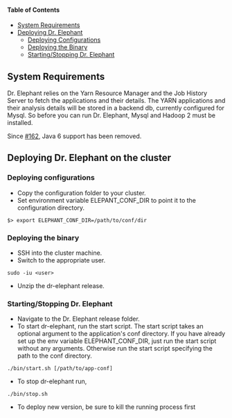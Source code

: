 #### Table of Contents
* [System Requirements](#System-Requirements)
* [Deploying Dr. Elephant](#Deploying-dr-elephant-on-the-cluster)
  * [Deploying Configurations](#deploying-configurations)
  * [Deploying the Binary](#deploying-the-binary)
  * [Starting/Stopping Dr. Elephant](#startingstopping-dr-elephant)
  
## System Requirements
Dr. Elephant relies on the Yarn Resource Manager and the Job History Server to fetch the applications and their details. The YARN applications and their analysis details will be stored in a backend db, currently configured for Mysql. So before you can run Dr. Elephant, Mysql and Hadoop 2 must be installed.

Since [#162](https://github.com/linkedin/dr-elephant/commit/28f4025bbade1be0fc93111ee439859c530a8747), Java 6 support has been removed.

## Deploying Dr. Elephant on the cluster

### Deploying configurations

* Copy the configuration folder to your cluster.
* Set environment variable ELEPANT_CONF_DIR to point it to the configuration directory.
```shell
$> export ELEPHANT_CONF_DIR=/path/to/conf/dir
```

### Deploying the binary

* SSH into the cluster machine.
* Switch to the appropriate user.
```shell
sudo -iu <user>
```
* Unzip the dr-elephant release.

### Starting/Stopping Dr. Elephant

* Navigate to the Dr. Elephant release folder. 
* To start dr-elephant, run the start script. The start script takes an optional argument to the application's conf directory. If you have already set up the env variable ELEPHANT_CONF_DIR, just run the start script without any arguments. Otherwise run the start script specifying the path to the conf directory.
```shell
./bin/start.sh [/path/to/app-conf]
```
* To stop dr-elephant run,  
```shell
./bin/stop.sh
```
* To deploy new version, be sure to kill the running process first


